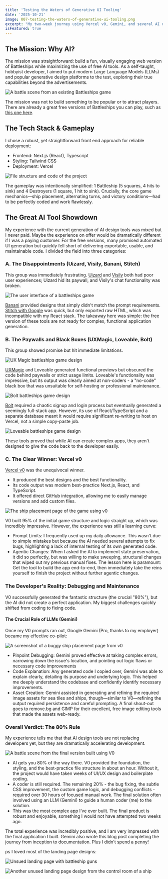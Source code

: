 ```yaml
---
title: 'Testing the Waters of Generative UI Tooling'
date: '2025-10-21'
image: 007-testing-the-waters-of-generative-ui-tooling.png
excerpt: "My two-week journey using Vercel v0, Gemini, and several AI design tools to create a functional Next.js game — and why coders aren't obsolete yet."
isFeatured: true
---
```


## The Mission: Why AI?

The mission was straightforward: build a fun, visually engaging web version of Battleships while maximizing the use of free AI tools. As a self-taught, hobbyist developer, I aimed to put modern Large Language Models (LLMs) and popular generative design platforms to the test, exploring their true capabilities beyond the advertisements.

![A battle scene from an existing Battleships game](battleships-online-existing-game.png)

The mission was not to build something to be popular or to attract players. There are already a great free versions of Battleships you can play, such as [this one here](https://www.calculators.org/games/battleship/). 

## The Tech Stack & Gameplay

I chose a robust, yet straightforward front end approach for reliable deployment:

- Frontend: Next.js (React), Typescript
- Styling: Tailwind CSS 
- Deployment: Vercel

![File structure and code of the project](v0-code-screenshot.png)

The gameplay was intentionally simplified: 1 Battleship (5 squares, 4 hits to sink) and 4 Destroyers (1 square, 1 hit to sink). Crucially, the core game mechanics—ship placement, alternating turns, and victory conditions—had to be perfectly coded and work flawlessly.

## The Great AI Tool Showdown

My experience with the current generation of AI design tools was mixed but I never paid. Maybe the experience on offer would be dramatically different if I was a paying customer. For the free versions, many promised automated UI generation but quickly fell short of delivering exportable, usable, and maintainable code. I divided the field into three categories:

### A. The Disappointments (Uizard, Visily, Banani, Stitch)

This group was immediately frustrating. [Uizard](https://uizard.io/) and [Visily](https://www.visily.ai/) both had poor user experiences; Uizard hid its paywall, and Visily's chat functionality was broken.

![The user interface of a battleships game](unknown-game-ui.jpeg)

[Banani](https://www.banani.co/) provided designs that simply didn't match the prompt requirements. [Stitch with Google](https://stitch.withgoogle.com/) was quick, but only exported raw HTML, which was incompatible with my React stack. The takeaway here was simple: the free version of these tools are not ready for complex, functional application generation.

### B. The Paywalls and Black Boxes (UXMagic, Loveable, Bolt)

This group showed promise but hit immediate limitations.

![UX Magic battleships game design](uxmagic-designs.png)

[UXMagic](https://uxmagic.ai/) and Loveable generated functional previews but obscured the code behind paywalls or strict usage limits. Loveable's functionality was impressive, but its output was clearly aimed at non-coders - a "no-code" black box that was unsuitable for self-hosting or professional maintenance.

![Bolt battleships game design](bolt-design.png)

[Bolt](https://bolt.new/) required a chaotic signup and login process but eventually generated a seemingly full-stack app. However, its use of React/TypeScript and a separate database meant it would require significant re-writing to host on Vercel, not a simple copy-paste job.

![Loveable battleships game design](loveble-designs.png)

These tools proved that while AI can create complex apps, they aren't designed to give the code back to the developer easily.

### C. The Clear Winner: Vercel v0

[Vercel v0](https://v0.app/) was the unequivocal winner.

- It produced the best designs and the best functionality.
- Its code output was modern best-practice Next.js, React, and TypeScript.
- It offered direct GitHub integration, allowing me to easily manage versions and add custom files.

![The ship placement page of the game using v0](v0-bug-1.png)

V0 built 95% of the initial game structure and logic straight up, which was incredibly impressive. However, the experience was still a learning curve:

- Prompt Limits: I frequently used up my daily allowance. This wasn't due to simple mistakes but because the AI needed several attempts to fix bugs, highlighting a lack of internal testing of its own generated code.
- Agentic Changes: When I asked the AI to implement state preservation, it did so perfectly, but was willing to make sweeping, structural changes that wiped out my previous manual fixes. The lesson here is paramount: Get the tool to build the app end-to-end, then immediately take the reins yourself to finish the project without further agentic changes.

### The Developer's Reality: Debugging and Maintenance

V0 successfully generated the fantastic structure (the crucial "80%"), but the AI did not create a perfect application. My biggest challenges quickly shifted from coding to fixing code.

#### The Crucial Role of LLMs (Gemini)

Once my V0 prompts ran out, Google Gemini (Pro, thanks to my employer) became my effective co-pilot:

![A screenshot of a buggy ship placement page from v0](v0-bug-2.png)

- Pinpoint Debugging: Gemini proved effective at taking complex errors, narrowing down the issue's location, and pointing out logic flaws or necessary code improvements
- Code Explanation: Any generated code I copied over, Gemini was able to explain clearly, detailing its purpose and underlying logic. This helped me deeply understand the codebase and confidently identify necessary improvements.
- Asset Creation: Gemini assisted in generating and refining the required image assets for sea tiles and ships, though—similar to V0—refining the output required persistence and careful prompting. A final shout-out goes to remove.bg and GIMP for their excellent, free image editing tools that made the assets web-ready.

### Overall Verdict: The 80% Rule

My experience tells me that that AI design tools are not replacing developers yet, but they are dramatically accelerating development.

![A battle scene from the final version built using V0](v0-battle-scene.png)

- AI gets you 80% of the way there. V0 provided the foundation, the styling, and the best-practice file structure in about an hour. Without it, the project would have taken weeks of UI/UX design and boilerplate coding.
- A coder is still required. The remaining 20% - the bug fixing, the subtle CSS improvement, the custom game logic, and debugging conflicts - required over 30 hours of focused manual work. The final solution often involved using an LLM (Gemini) to guide a human coder (me) to the solution.
- This was the most complex app I’ve ever built. The final product is robust and enjoyable, something I would not have attempted two weeks ago.

The total experience was incredibly positive, and I am very impressed with the final application I built. Gemini also wrote this blog post completing the journey from inception to documentation. Plus I didn’t spend a penny! 

ps I loved most of the landing page designs:

![Unsued landing page with battleship guns](unused-landing-page-1.png) 

![Another unused landing page design from the control room of a ship](unused-landing-page-2.png) 

